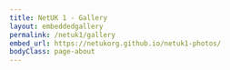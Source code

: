 ```yaml
---
title: NetUK 1 - Gallery
layout: embeddedgallery
permalink: /netuk1/gallery
embed_url: https://netukorg.github.io/netuk1-photos/
bodyClass: page-about
---
```

